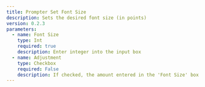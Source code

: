 ```yaml
---
title: Prompter Set Font Size
description: Sets the desired font size (in points)
version: 0.2.3
parameters:
  - name: Font Size
    type: Int
    required: true
    description: Enter integer into the input box
  - name: Adjustment
    type: Checkbox
    required: False
    description: If checked, the amount entered in the 'Font Size' box will be added to the current setting
---
```

